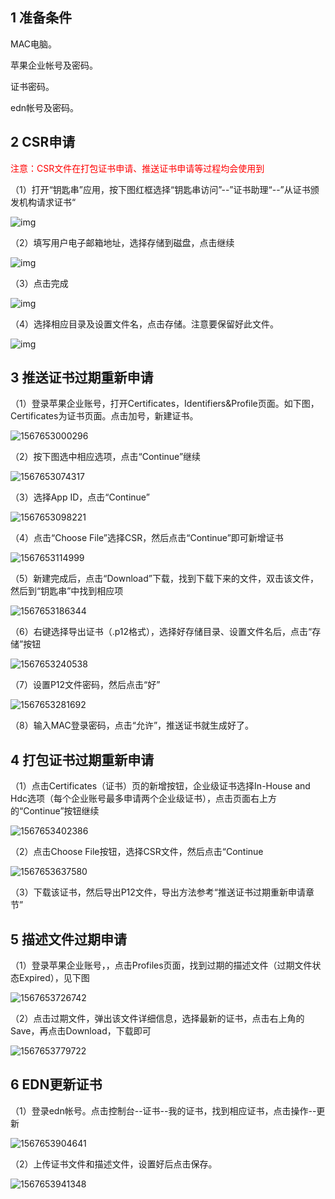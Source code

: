 ## 1 准备条件

MAC电脑。

苹果企业帐号及密码。

证书密码。

edn帐号及密码。

## 2 CSR申请

<font color="red">注意：CSR文件在打包证书申请、推送证书申请等过程均会使用到</font>

（1）打开“钥匙串”应用，按下图红框选择“钥匙串访问”--”证书助理“--”从证书颁发机构请求证书“ 

![img](image/clip_image002.png)

（2）填写用户电子邮箱地址，选择存储到磁盘，点击继续

![img](image/clip_image002-1567652502482.png)

（3）点击完成

![img](image/clip_image002-1567652625062.png)

（4）选择相应目录及设置文件名，点击存储。注意要保留好此文件。

![img](image/clip_image002-1567652676987.png)

## 3 推送证书过期重新申请

（1）登录苹果企业账号，打开Certificates，Identifiers&Profile页面。如下图，Certificates为证书页面。点击加号，新建证书。

![1567653000296](image/1567653000296.png)

（2）按下图选中相应选项，点击“Continue”继续

![1567653074317](image/1567653074317.png)

（3）选择App ID，点击“Continue”

![1567653098221](image/1567653098221.png)

（4）点击“Choose File”选择CSR，然后点击“Continue”即可新增证书

![1567653114999](image/1567653114999.png)

（5）新建完成后，点击“Download”下载，找到下载下来的文件，双击该文件，然后到“钥匙串”中找到相应项

![1567653186344](image/1567653186344.png)

（6）右键选择导出证书（.p12格式），选择好存储目录、设置文件名后，点击“存储”按钮

![1567653240538](image/1567653240538.png)

（7）设置P12文件密码，然后点击“好”

![1567653281692](image/1567653281692.png)

（8）输入MAC登录密码，点击“允许”，推送证书就生成好了。

## 4 打包证书过期重新申请

（1）点击Certificates（证书）页的新增按钮，企业级证书选择In-House and Hdc选项（每个企业账号最多申请两个企业级证书），点击页面右上方的“Continue”按钮继续

![1567653402386](image/1567653402386.png)

（2）点击Choose File按钮，选择CSR文件，然后点击“Continue

![1567653637580](image/1567653637580.png)

（3）下载该证书，然后导出P12文件，导出方法参考“推送证书过期重新申请章节”

## 5 描述文件过期申请

（1）登录苹果企业账号，，点击Profiles页面，找到过期的描述文件（过期文件状态Expired），见下图

![1567653726742](image/1567653726742.png)

（2）点击过期文件，弹出该文件详细信息，选择最新的证书，点击右上角的Save，再点击Download，下载即可

![1567653779722](image/1567653779722.png)

## 6 EDN更新证书

（1）登录edn帐号。点击控制台--证书--我的证书，找到相应证书，点击操作--更新

![1567653904641](image/1567653904641.png)

（2）上传证书文件和描述文件，设置好后点击保存。

![1567653941348](image/1567653941348.png)

